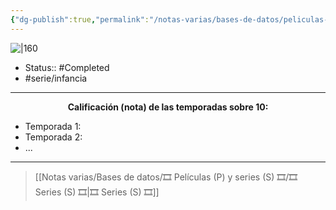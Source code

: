 ```yaml
---
{"dg-publish":true,"permalink":"/notas-varias/bases-de-datos/peliculas-p-y-series-s/s-gargoyles/"}
---
```



![|160](https://m.media-amazon.com/images/M/MV5BYjkwNGM3MTgtOTRmOS00N2ZjLTgxZjUtNTkzNTVhMTE4MGI0XkEyXkFqcGdeQXVyNTgyNTA4MjM@._V1_SX300.jpg)

- Status::  #Completed  
- #serie/infancia 

---

**<center>Calificación (nota) de las temporadas sobre 10:</center>**

- Temporada 1: 
- Temporada 2: 
- ...

---

> [[Notas varias/Bases de datos/🎞️ Películas (P) y series (S) 🎞️/🎞️ Series (S) 🎞️\|🎞️ Series (S) 🎞️]]